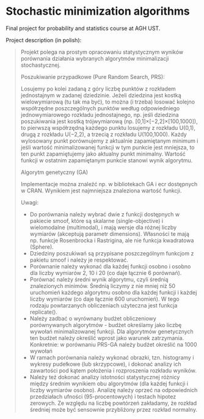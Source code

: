 # Stochastic minimization algorithms
Final project for probability and statistics course at AGH UST.

Project description (in polish):

> Projekt polega na prostym opracowaniu statystycznym wyników porównania działania wybranych algorytmów minimalizacji stochastycznej.
>
> Poszukiwanie przypadkowe (Pure Random Search, PRS):
>
> Losujemy po kolei zadaną z góry liczbę punktów z rozkładem jednostajnym w zadanej dziedzinie. Jeżeli dziedzina jest kostką wielowymiarową (tu tak ma być), to można (i trzeba) losować kolejno współrzędne poszczególnych punktów według odpowiedniego jednowymiarowego rozkładu jednostajnego, np. jeśli dziedzina poszukiwania jest kostką trójwymiarową (np. [0,1]×[−2,2]×[100,1000]), to pierwszą współrzędną każdego punktu losujemy z rozkładu U(0,1), drugą z rozkładu U(−2,2), a trzecią z rozkładu U(100,1000). Każdy wylosowany punkt porównujemy z aktualnie zapamiętanym minimum i jeśli wartość minimalizowanej funkcji w tym punkcie jest mniejsza, to ten punkt zapamiętujemy jako aktualny punkt minimalny. Wartość funkcji w ostatnim zapamiętanym punkcie stanowi wynik algorytmu.
>
> Algorytm genetyczny (GA)
>
> Implementacje można znaleźć np. w bibliotekach GA i ecr dostępnych w CRAN. Wynikiem jest najmniejsza znaleziona wartość funkcji.
>
> Uwagi:
> - Do porównania należy wybrać dwie z funkcji dostępnych w pakiecie smoof, które są skalarne (single-objective) i wielomodalne (multimodal), i mają wersje dla różnej liczby wymiarów (akceptują parametr dimensions). Własności te mają np. funkcje Rosenbrocka i Rastrigina, ale nie funkcja kwadratowa (Sphere).
> - Dziedziny poszukiwań są przypisane poszczególnym funkcjom z pakietu smoof i należy je respektować.
> - Porównanie należy wykonać dla każdej funkcji osobno i osobno dla liczby wymiarów 2, 10 i 20 (co daje łącznie 6 porównań).
> - Porównać należy średni wynik algorytmu, czyli średnią znalezionych minimów. Średnią liczymy z nie mniej niż 50 uruchomień każdego algorytmu osobno dla każdej funkcji i każdej liczby wymiarów (co daje łącznie 600 uruchomień). W tego rodzaju powtarzanych obliczeniach użyteczna jest funkcja replicate().
> - Należy zadbać o wyrównany budżet obliczeniowy porównywanych algorytmów - budżet określamy jako liczbę wywołań minimalizowanej funkcji. Dla algorytmów genetycznych ten budżet należy określić wprost jako warunek zatrzymania. Konkretnie: w porównaniu PRS-GA należy budżet określić na 1000 wywołań
> - W ramach porównania należy wykonać obrazki, tzn. histogramy i wykresy pudełkowe (lub skrzypcowe), i dokonać analizy ich zawartości pod kątem położenia i rozproszenia rozkładu wyników.
> - Należy też dokonać analizy istotności statystycznej różnicy między średnim wynikiem obu algorytmów (dla każdej funkcji i liczby wymiarów osobno). Analizę należy oprzeć na odpowiednich przedziałach ufności (95-procentowych) i testach hipotez zerowych. Ze względu na liczbę powtórzeń zakładamy, że rozkład średniej może być sensownie przybliżony przez rozkład normalny.
